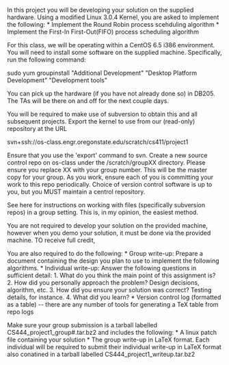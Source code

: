 In this project you will be developing your solution on the supplied hardware. Using a modified Linux 3.0.4 Kernel, you are asked to implement the following:
    * Implement the Round Robin process scehduling algorithm
    * Implement the First-In First-Out(FIFO) process scheduling algorithm

For this class, we will be operating within a CentOS 6.5 i386 environment. You will need to install some software on the supplied machine. Specifically, run the following command:

sudo yum groupinstall "Additional Development" "Desktop Platform Development" "Development tools"

You can pick up the hardware (if you have not already done so) in DB205. The TAs will be there on and off for the next couple days.

You will be required to make use of subversion to obtain this and all subsequent projects. Export the kernel to use from our (read-only) repository at the URL 

svn+ssh://os-class.engr.oregonstate.edu/scratch/cs411/project1

Ensure that you use the 'export' command to svn. Create a new source control repo on os-class under the /scratch/groupXX directory. Please ensure you replace XX with your group number. This will be the master copy for your group. As you work, ensure each of you is committing your work to this repo periodically. Choice of version control software is up to you, but you MUST maintain a centrol repository.

See here for instructions on working with files (specifically subversion repos) in a group setting. This is, in my opinion, the easiest method.

You are not required to develop your solution on the provided machine, however when you demo your solution, it must be done via the provided machine. TO receive full credit,

You are also required to do the following:
    * Group write-up: Prepare a document containing the design you plan to use to implement the following algorithms.
    * Individual write-up: Answer the following questions in sufficient detail:
        1. What do you think the main point of this assignment is?
        2. How did you personally approach the problem? Design decisions, algorithm, etc.
        3. How did you ensure your solution was correct? Testing details, for instance.
        4. What did you learn?
    * Version control log (formatted as a table) -- there are any number of tools for generating a TeX table from repo logs

Make sure your group submission is a tarball labelled CS444_project1_group#.tar.bz2 and includes the following:
    * A linux patch file containing your solution
    * The group write-up in LaTeX format.
Each individual will be required to submit their individual write-up in LaTeX format also conatined in a tarball labelled CS444_project1_writeup.tar.bz2
